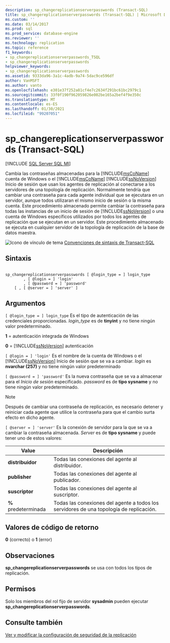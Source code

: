 ```yaml
---
description: sp_changereplicationserverpasswords (Transact-SQL)
title: sp_changereplicationserverpasswords (Transact-SQL) | Microsoft Docs
ms.custom: ''
ms.date: 03/14/2017
ms.prod: sql
ms.prod_service: database-engine
ms.reviewer: ''
ms.technology: replication
ms.topic: reference
f1_keywords:
- sp_changereplicationserverpasswords_TSQL
- sp_changereplicationserverpasswords
helpviewer_keywords:
- sp_changereplicationserverpasswords
ms.assetid: 9333da96-3a1c-4adb-9a74-5dac9ce596df
author: VanMSFT
ms.author: vanto
ms.openlocfilehash: e301e37f252a81cf4e7c2634f291bc61bc2979c1
ms.sourcegitcommit: 33f0f190f962059826e002be165a2bef4f9e350c
ms.translationtype: MT
ms.contentlocale: es-ES
ms.lasthandoff: 01/30/2021
ms.locfileid: "99207051"
---
```

# <a name="sp_changereplicationserverpasswords-transact-sql"></a>sp_changereplicationserverpasswords (Transact-SQL)
[!INCLUDE [SQL Server SQL MI](../../includes/applies-to-version/sql-asdbmi.md)]

  Cambia las contraseñas almacenadas para la [!INCLUDE[msCoName](../../includes/msconame-md.md)] cuenta de Windows o el [!INCLUDE[msCoName](../../includes/msconame-md.md)] [!INCLUDE[ssNoVersion](../../includes/ssnoversion-md.md)] Inicio de sesión que usan los agentes de replicación al conectarse a los servidores de una topología de replicación. Normalmente tendría que cambiar una contraseña para cada agente individual que se ejecutara en un servidor, aunque todos utilizaran el mismo inicio de sesión o la misma cuenta. Este procedimiento almacenado permite cambiar la contraseña para todas las instancias de un inicio de sesión de [!INCLUDE[ssNoVersion](../../includes/ssnoversion-md.md)] o una cuenta de Windows específicos utilizados por todos los agentes de replicación que se ejecutan en un servidor. Este procedimiento almacenado se ejecuta en cualquier servidor de la topología de replicación de la base de datos maestra.  
  
 ![Icono de vínculo de tema](../../database-engine/configure-windows/media/topic-link.gif "Icono de vínculo de tema") [Convenciones de sintaxis de Transact-SQL](../../t-sql/language-elements/transact-sql-syntax-conventions-transact-sql.md)  
  
## <a name="syntax"></a>Sintaxis  
  
```  
  
sp_changereplicationserverpasswords [ @login_type = ] login_type  
        , [ @login = ] 'login'   
        , [ @password = ] 'password'  
    [ , [ @server = ] 'server' ]  
```  
  
## <a name="arguments"></a>Argumentos  
`[ @login_type = ] login_type` Es el tipo de autenticación de las credenciales proporcionadas. *login_type* es de **tinyint** y no tiene ningún valor predeterminado.  
  
 **1** = autenticación integrada de Windows  
  
 **0**  =  [!INCLUDE[ssNoVersion](../../includes/ssnoversion-md.md)] autenticación  
  
`[ @login = ] 'login'` Es el nombre de la cuenta de Windows o el [!INCLUDE[ssNoVersion](../../includes/ssnoversion-md.md)] Inicio de sesión que se va a cambiar. *login* es **nvarchar (257)** y no tiene ningún valor predeterminado  
  
`[ @password = ] 'password'` Es la nueva contraseña que se va a almacenar para el *Inicio de sesión* especificado. *password* es de **tipo sysname** y no tiene ningún valor predeterminado.  
  
> [!NOTE]  
>  Después de cambiar una contraseña de replicación, es necesario detener y reiniciar cada agente que utilice la contraseña para que el cambio surta efecto en dicho agente.  
  
`[ @server = ] 'server'` Es la conexión de servidor para la que se va a cambiar la contraseña almacenada. *Server* es de **tipo sysname** y puede tener uno de estos valores:  
  
|Value|Descripción|  
|-----------|-----------------|  
|**distribuidor**|Todas las conexiones del agente al distribuidor.|  
|**publisher**|Todas las conexiones del agente al publicador.|  
|**suscriptor**|Todas las conexiones del agente al suscriptor.|  
|**%** predeterminada|Todas las conexiones del agente a todos los servidores de una topología de replicación.|  
  
## <a name="return-code-values"></a>Valores de código de retorno  
 **0** (correcto) o **1** (error)  
  
## <a name="remarks"></a>Observaciones  
 **sp_changereplicationserverpasswords** se usa con todos los tipos de replicación.  
  
## <a name="permissions"></a>Permisos  
 Solo los miembros del rol fijo de servidor **sysadmin** pueden ejecutar **sp_changereplicationserverpasswords**.  
  
## <a name="see-also"></a>Consulte también  
 [Ver y modificar la configuración de seguridad de la replicación](../../relational-databases/replication/security/view-and-modify-replication-security-settings.md)  
  
  
